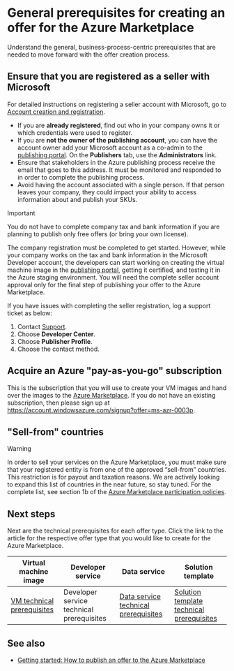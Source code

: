 <properties
   pageTitle="Non-technical prerequisites for creating an offer for the Azure Marketplace | Microsoft Azure"
   description="Understand the requirements for creating and deploying an offer to the Azure Marketplace for others to purchase."
   services="marketplace-publishing"
   documentationCenter=""
   authors="HannibalSII"
   manager=""
   editor=""/>

<tags
  ms.service="marketplace"
  ms.devlang="na"
  ms.topic="article"
  ms.tgt_pltfrm="Azure"
  ms.workload="na"
  ms.date="01/07/2016"
  ms.author="hascipio; v-divte"/>

# General prerequisites for creating an offer for the Azure Marketplace
Understand the general, business-process-centric prerequisites that are needed to move forward with the offer creation process.

## Ensure that you are registered as a seller with Microsoft
For detailed instructions on registering a seller account with Microsoft, go to [Account creation and registration](marketplace-publishing-accounts-creation-registration.md).

* If you are **already registered**, find out who in your company owns it or which credentials were used to register.
* If you are **not the owner of the publishing account**, you can have the account owner add your Microsoft account as a co-admin to the [publishing portal](https://publish.windowsazure.com). On the **Publishers** tab, use the **Administrators** link.
* Ensure that stakeholders in the Azure publishing process receive the email that goes to this address. It must be monitored and responded to in order to complete the publishing process.
* Avoid having the account associated with a single person. If that person leaves your company, they could impact your ability to access information about and publish your SKUs.

> [!IMPORTANT]
> You do not have to complete company tax and bank information if you are planning to publish only free offers (or bring your own license).
> 
> The company registration must be completed to get started. However, while your company works on the tax and bank information in the Microsoft Developer account, the developers can start working on creating the virtual machine image in the [publishing portal](https://publish.windowsazure.com), getting it certified, and testing it in the Azure staging environment. You will need the complete seller account approval only for the final step of publishing your offer to the Azure Marketplace.
> 
> If you have issues with completing the seller registration, log a support ticket as below:
> 
> 1. Contact [Support](https://support.microsoft.com/getsupport?wf=0tenant=ClassicCommercialoaspworkflow=start_1.0.0.0supportregion=en-uspesid=15635ccsid=635847950577064286).
> 2. Choose **Developer Center**.
> 3. Choose **Publisher Profile**.
> 4. Choose the contact method.
> 
> 
## Acquire an Azure "pay-as-you-go" subscription
This is the subscription that you will use to create your VM images and hand over the images to the [Azure Marketplace](https://azure.microsoft.com/marketplace/). If you do not have an existing subscription, then please sign up at https://account.windowsazure.com/signup?offer=ms-azr-0003p.

## "Sell-from" countries
> [!WARNING]
> In order to sell your services on the Azure Marketplace, you must make sure that your registered entity is from one of the approved “sell-from” countries. This restriction is for payout and taxation reasons. We are actively looking to expand this list of countries in the near future, so stay tuned. For the complete list, see section 1b of the [Azure Marketplace participation policies](http://go.microsoft.com/fwlink/?LinkID=526833).
> 
> 
## Next steps
Next are the technical prerequisites for each offer type. Click the link to the article for the respective offer type that you would like to create for the Azure Marketplace.

| Virtual machine image | Developer service | Data service | Solution template |
| --- | --- | --- | --- |
| [VM technical prerequisites](marketplace-publishing-vm-image-creation-prerequisites.md) |Developer service technical prerequisites |[Data service technical prerequisites](marketplace-publishing-data-service-creation-prerequisites.md) |[Solution template technical prerequisites](marketplace-publishing-solution-template-creation-prerequisites.md) |

## See also
* [Getting started: How to publish an offer to the Azure Marketplace](marketplace-publishing-getting-started.md)


